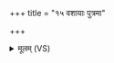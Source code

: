 +++
title = "१५ वशायाः पुत्रमा"

+++
<details><summary>मूलम् (VS)</summary>

व॒शायाः॑ पु॒त्रमा य॑न्ति ॥
</details>